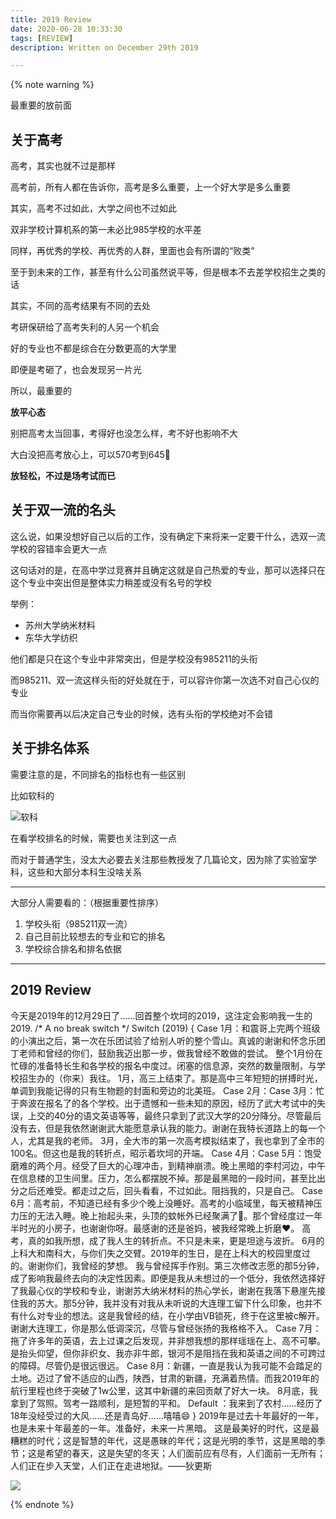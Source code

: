 ```yaml
---
title: 2019 Review
date: 2020-06-28 10:33:30
tags: [REVIEW]
description: Written on December 29th 2019

---
```


{% note warning %}

最重要的放前面

## 关于高考

高考，其实也就不过是那样

高考前，所有人都在告诉你，高考是多么重要，上一个好大学是多么重要

其实，高考不过如此，大学之间也不过如此

双非学校计算机系的第一未必比985学校的水平差

同样，再优秀的学校、再优秀的人群，里面也会有所谓的“败类”

至于到未来的工作，甚至有什么公司虽然说平等，但是根本不去差学校招生之类的话

其实，不同的高考结果有不同的去处

考研保研给了高考失利的人另一个机会

好的专业也不都是综合在分数更高的大学里

即便是考砸了，也会发现另一片光

所以，最重要的

**放平心态**

别把高考太当回事，考得好也没怎么样，考不好也影响不大

大白没把高考放心上，可以570考到645🤣

**放轻松，不过是场考试而已**

## 关于双一流的名头

这么说，如果没想好自己以后的工作，没有确定下来将来一定要干什么，选双一流学校的容错率会更大一点

这句话对的是，在高中学过竞赛并且确定这就是自己热爱的专业，那可以选择只在这个专业中突出但是整体实力稍差或没有名号的学校

举例：

* 苏州大学纳米材料
* 东华大学纺织

他们都是只在这个专业中非常突出，但是学校没有985211的头衔

而985211、双一流这样头衔的好处就在于，可以容许你第一次选不对自己心仪的专业

而当你需要再以后决定自己专业的时候，选有头衔的学校绝对不会错

## 关于排名体系

需要注意的是，不同排名的指标也有一些区别

比如软科的

![软科](http://p3.itc.cn/images01/20200515/114c9f762097462681d727bde54cd6cc.jpeg)

在看学校排名的时候，需要也关注到这一点

而对于普通学生，没太大必要去关注那些教授发了几篇论文，因为除了实验室学科，这些和大部分本科生没啥关系

---

大部分人需要看的：（根据重要性排序）

1. 学校头衔（985211双一流）
2. 自己目前比较想去的专业和它的排名
3. 学校综合排名和排名依据

---

## 2019 Review

今天是2019年的12月29日了……回首整个坎坷的2019，这注定会影响我一生的2019.
/* A no break switch */
Switch (2019)
{
Case 1月：和震哥上完两个班级的小演出之后，第一次在乐团试验了给别人听的整个雪山。真诚的谢谢和怀念乐团丁老师和曾经的你们，鼓励我迈出那一步，做我曾经不敢做的尝试。	整个1月份在忙碌的准备特长生和各学校的报名中度过。闭塞的信息源，突然的数量限制，与学校招生办的（你来）我往。		1月，高三上结束了。那是高中三年短短的拼搏时光，单调到我能记得的只有生物题的封面和旁边的北美班。
Case 2月：Case 3月：忙于奔波在报名了的各个学校。出于遗憾和一些未知的原因，经历了武大考试中的失误，上交的40分的语文英语等等，最终只拿到了武汉大学的20分降分。尽管最后没有去，但是我依然谢谢武大能愿意承认我的能力。谢谢在我特长道路上的每一个人，尤其是我的老师。		3月，全大市的第一次高考模拟结束了，我也拿到了全市的100名。但这也是我的转折点，昭示着坎坷的开端。
Case 4月：Case 5月：饱受磨难的两个月。经受了巨大的心理冲击，到精神崩溃。晚上黑暗的李村河边，中午在信息楼的卫生间里。压力，怎么都摆脱不掉。那是最黑暗的一段时间，甚至比出分之后还难受。都走过之后，回头看看，不过如此。阻挡我的，只是自己。
Case 6月：高考前，不知道已经有多少个晚上没睡好。高考的小临域里，每天被精神压力压的无法入睡。晚上抬起头来，头顶的蚊帐外已经聚满了🦟。那个曾经度过一年半时光的小房子，也谢谢你呀。最感谢的还是爸妈，被我经常晚上折磨❤️。	高考，真的如我所想，成了我人生的转折点。不只是未来，更是坦途与波折。	6月的上科大和南科大，与你们失之交臂。2019年的生日，是在上科大的校园里度过的。谢谢你们，我曾经的梦想。	我与曾经挥手作别。第三次修改志愿的那5分钟，成了影响我最终去向的决定性因素。即便是我从未想过的一个低分，我依然选择好了我最心仪的学校和专业，谢谢苏大纳米材料的热心学长，谢谢在我落下悬崖先接住我的苏大。那5分钟，我并没有对我从未听说的大连理工留下什么印象，也并不有什么对专业的想法。这是我曾经的结，在小学由VB锁死，终于在这里被c解开。谢谢大连理工，你是那么低调深沉，尽管与曾经张扬的我格格不入。
Case 7月：拖了许多年的英语，去上过课之后发现，并非想我想的那样瑶瑶在上、高不可攀。是抬头仰望，但你非织女、我亦非牛郎，银河不是阻挡在我和英语之间的不可跨过的障碍。尽管仍是很远很远。
Case 8月：新疆，一直是我认为我可能不会踏足的土地。迈过了曾不适应的山西，陕西，甘肃的新疆，充满着热情。而我2019年的航行里程也终于突破了1w公里，这其中新疆的来回贡献了好大一块。	8月底，我拿到了驾照。驾考一路顺利，是短暂的平和。
Default ：我来到了农村……经历了18年没经受过的大风……还是青岛好……嘻嘻😄
}
2019年是过去十年最好的一年，也是未来十年最差的一年。准备好，未来一片黑暗。
这是最美好的时代，这是最糟糕的时代；这是智慧的年代，这是愚昧的年代；这是光明的季节，这是黑暗的季节；这是希望的春天，这是失望的冬天；人们面前应有尽有，人们面前一无所有；人们正在步入天堂，人们正在走进地狱。——狄更斯

![](https://tva1.sinaimg.cn/large/007S8ZIlly1gg7t7l65a6j31180u0e81.jpg)

{% endnote %}
